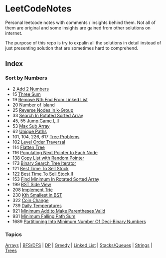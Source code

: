 # LeetCodeNotes
Personal leetcode notes with comments / insights behind them. Not all of them are original and some insights are gained from other solutions on internet.

The purpose of this repo is try to expalin all the solutions in detail instead of just presenting solution that are sometimes hard to comprehend.

## Index
### Sort by Numbers

- 2 [Add 2 Numbers](https://github.com/lorenzoc25/LeetCodeNotes/blob/main/LinkedList/2Add2Num.cpp)
- 15 [Three Sum](https://github.com/lorenzoc25/LeetCodeNotes/blob/main/Arrays/15ThreeSum.py)
- 19 [Remove Nth End From Linked List](https://github.com/lorenzoc25/LeetCodeNotes/blob/main/LinkedList/19RemoveNthNodeFromEndList.py)
- 20 [Number of Island](https://github.com/lorenzoc25/LeetCodeNotes/blob/main/BFS:DFS/20NumOfIsland.py)
- 25 [Reverse Nodes in k-Group](https://github.com/lorenzoc25/LeetCodeNotes/blob/main/LinkedList/25ReverseNodeKGroup.md)
- 33 [Search In Rotated Sorted Array](https://github.com/lorenzoc25/LeetCodeNotes/blob/main/Arrays/33searchInRotatedSortedArr.cpp)
- 45, 55 [Jump Game I, II](https://github.com/lorenzoc25/LeetCodeNotes/blob/main/Greedy/JumpGames.py)
- 53 [Max Sub Array](https://github.com/lorenzoc25/LeetCodeNotes/blob/main/Arrays/53MaxSubArray.py)
- 62 [Unique Paths](https://github.com/lorenzoc25/LeetCodeNotes/blob/main/DynamicProgramming/62UniquePath.md)
- 101, 104, 226, 617 [Tree Problems](https://github.com/lorenzoc25/LeetCodeNotes/blob/main/Trees/TreeProblems.py)
- 102 [Level Order Traversal](https://github.com/lorenzoc25/LeetCodeNotes/blob/main/Trees/102LevelOrderTraversal.md)
- 114 [Flatten Tree](https://github.com/lorenzoc25/LeetCodeNotes/blob/main/Trees/114FlattenTree.md)
- 116 [Populating Next Pointer to Each Node](https://github.com/lorenzoc25/LeetCodeNotes/blob/main/Trees/116PopluatingPtr.md)
- 138 [Copy List with Random Pointer](https://github.com/lorenzoc25/LeetCodeNotes/blob/main/LinkedList/138CpListWRand.md)
- 173 [Binary Search Tree Iterator](https://github.com/lorenzoc25/LeetCodeNotes/blob/main/Trees/173BSTIt.md)
- 121 [Best Time To Sell Stock](https://github.com/lorenzoc25/LeetCodeNotes/blob/main/Arrays/121BestTimeSellStock.py)
- 122 [Best Time To Sell Stock II](https://github.com/lorenzoc25/LeetCodeNotes/blob/main/DynamicProgramming/122StockII.md)
- 153 [Find Minimum In Rotated Sorted Array](https://github.com/lorenzoc25/LeetCodeNotes/blob/main/Arrays/153MinSortedArr.md)
- 199 [BST Side View](https://github.com/lorenzoc25/LeetCodeNotes/blob/main/Trees/199BSTSideView.cpp)
- 208 [Implement Trie](https://github.com/lorenzoc25/LeetCodeNotes/blob/main/Trees/208ImplementTrie.md)
- 230 [Kth Smallest in BST](https://github.com/lorenzoc25/LeetCodeNotes/blob/main/Trees/230KthSmallInBST.py)
- 322 [Coin Change](https://github.com/lorenzoc25/LeetCodeNotes/blob/main/DynamicProgramming/322CoinChange.md)
- 739 [Daily Temperatures](https://github.com/lorenzoc25/LeetCodeNotes/blob/main/Stacks:Queues/739DailyTemp.py)
- 921 [Minimum Add to Make Parentheses Valid](https://github.com/lorenzoc25/LeetCodeNotes/blob/main/String/921MinimiumAddParen.md)
- 931 [Minimum Falling Path Sum](https://github.com/lorenzoc25/LeetCodeNotes/blob/main/DynamicProgramming/931MinFallingPath.md)
- 1689 [Partitioning Into Minimum Number Of Deci-Binary Numbers](https://github.com/lorenzoc25/LeetCodeNotes/blob/main/Greedy/1689Partition...Numbers.py)

### Topics
[Arrays](https://github.com/lorenzoc25/LeetCodeNotes/tree/main/Arrays) | [BFS/DFS](https://github.com/lorenzoc25/LeetCodeNotes/tree/main/BFS:DFS) | [DP](https://github.com/lorenzoc25/LeetCodeNotes/tree/main/DynamicProgramming) | [Greedy](https://github.com/lorenzoc25/LeetCodeNotes/tree/main/Greedy) | [Linked List](https://github.com/lorenzoc25/LeetCodeNotes/tree/main/LinkedList) | [Stacks/Queues](https://github.com/lorenzoc25/LeetCodeNotes/tree/main/Stacks:Queues) | [Strings](https://github.com/lorenzoc25/LeetCodeNotes/tree/main/String) | [Trees](https://github.com/lorenzoc25/LeetCodeNotes/tree/main/Trees)